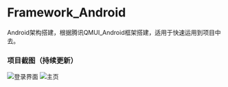 # Framework_Android
Android架构搭建，根据腾讯QMUI_Android框架搭建，适用于快速运用到项目中去。


### 项目截图（持续更新）
![登录界面](https://raw.githubusercontent.com/FadedYu/Framework_Android/master/img_folder/im_login.png)
![主页](https://raw.githubusercontent.com/FadedYu/Framework_Android/master/img_folder/im_pager.png)
